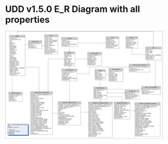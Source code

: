 # UDD v1.5.0 E_R Diagram with all properties

![UDD entity relation diagram](media/UDDdiagramFull.png "UDD entity-relationship diagram with all properties")
